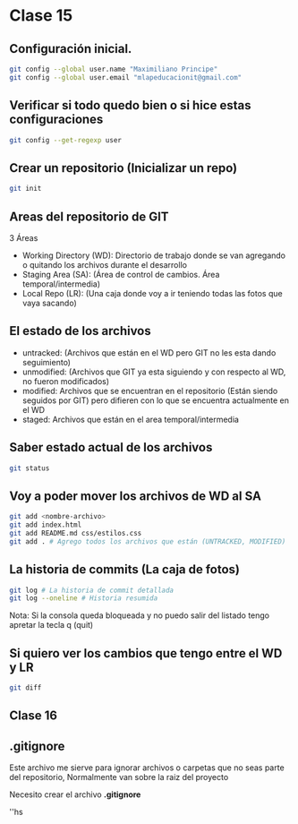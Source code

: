 # Clase 15

## Configuración inicial.

```sh
git config --global user.name "Maximiliano Principe"
git config --global user.email "mlapeducacionit@gmail.com"
```

## Verificar si todo quedo bien o si hice estas configuraciones

```sh
git config --get-regexp user
```

## Crear un repositorio (Inicializar un repo)

```sh
git init
```

## Areas del repositorio de GIT

3 Áreas

* Working Directory (WD): Directorio de trabajo donde se van agregando o quitando los archivos durante el desarrollo
* Staging Area (SA): (Área de control de cambios. Área temporal/intermedia)
* Local Repo (LR): (Una caja donde voy a ir teniendo todas las fotos que vaya sacando)

## El estado de los archivos

* untracked: (Archivos que están en el WD pero GIT no les esta dando seguimiento)
* unmodified: (Archivos que GIT ya esta siguiendo y con respecto al WD, no fueron modificados)
* modified: Archivos que se encuentran en el repositorio (Están siendo seguidos por GIT) pero difieren con lo que se encuentra actualmente en el WD
* staged: Archivos que están en el area temporal/intermedia

## Saber estado actual de los archivos

```sh
git status
```

## Voy a poder mover los archivos de WD al SA

```sh
git add <nombre-archivo>
git add index.html
git add README.md css/estilos.css
git add . # Agrego todos los archivos que están (UNTRACKED, MODIFIED)
```

## La historia de commits (La caja de fotos)

```sh
git log # La historia de commit detallada
git log --oneline # Historia resumida
```

Nota: Si la consola queda bloqueada y no puedo salir del listado tengo apretar la tecla q (quit)


## Si quiero ver los cambios que tengo entre el WD y LR

```sh
git diff
```

## Clase 16 

## .gitignore
Este archivo me sierve para ignorar archivos o carpetas que no seas parte del repositorio,
Normalmente van sobre la raiz del proyecto

Necesito crear el archivo **.gitignore**

''hs
